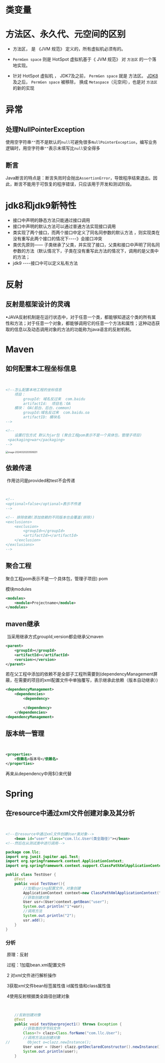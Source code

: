 #  类变量

# 方法区、永久代、元空间的区别

- 方法区， 是 《JVM 规范》 定义的，所有虚拟机必须有的。

- `PermGen space` 则是 HotSpot 虚拟机基于《 JVM 规范》 对 `方法区` 的一个落地实现。

- 针对 HotSpot 虚拟机 ，
  JDK7及之前， `PermGen space` 就是 方法区。
  [JDK8](https://so.csdn.net/so/search?q=JDK8&spm=1001.2101.3001.7020)及之后， `PermGen space` 被移除， 换成 `Metaspace`（元空间），也是对 `方法区` 的新的实现

  

# 异常

## 	处理NullPointerException

​			使用空字符串`""`而不是默认的`null`可避免很多`NullPointerException`，编写业务逻辑时，用空字符串`""`表示未填写比`null`安全得多

## 	断言

​			Java断言的特点是：断言失败时会抛出`AssertionError`，导致程序结束退出。因此，断言不能用于可恢复的程序错误，只应该用于开发和测试阶段。

# jdk8和jdk9新特性

- 接口中声明的静态方法只能通过接口调用
- 接口中声明的默认方法可以通过普通方法实现接口调用
- 类实现了两个接口，而两个接口中定义了同名同参数的默认方法 ，则实现类在没有重写此两个接口的情况下----》会接口冲突
- 类优先原则—— 子类继承了父类，并实现了接口，父类和接口中声明了同名同参数的方法（默认情况下，子类在没有重写此方法的情况下，调用的是父类中的方法；
- jdk9 ----接口中可以定义私有方法

# 反射

## 	**反射是框架设计的灵魂**

​	•JAVA反射机制是在运行状态中，对于任意一个类，都能够知道这个类的所有属性和方法；对于任意一个对象，都能够调用它的任意一个方法和属性；这种动态获取的信息以及动态调用对象的方法的功能称为java语言的反射机制。

# Maven

## 	如何配置本工程坐标信息

​		

```xml
<!--怎么配置本地工程的坐标信息
	项目：
		groupId: 域名反过来  com.baidu
		artifactId:  项目名：OA
	模块： OA(前台、后台、common)
		groupId:域名反过来  com.baidu.oa
   		artifactID: 模块名
-->
```

```xml
<!--
	设置打包方式 默认为jar包 (聚合工程pom表示不是一个具体包，管理子项目)
 <packaging>war</packaging>
-->
```

<img src="C:\Users\20916\AppData\Roaming\Typora\typora-user-images\image-20240320203509201.png" alt="image-20240320203509201" style="zoom:50%;" />

## 依赖传递

​	作用访问是provided和test不会传递

​	

```xml
<!--
<optional>false</optional>表示不传递
-->
```

```xml
<!-- 排除依赖(添加依赖的不同版本也会覆盖(排除))
<exclusions>
	<exclusion>
  		<groupId></groupId>
  		<artifactId></artifactId>
	</exclusion>
</exclusions>
-->  

```

## 聚合工程

聚合工程pom表示不是一个具体包，管理子项目)
 <packaging>pom</packaging>

模块modules

```xml
<modules>
	<module>Projectname</module>
</modules>
```

## maven继承

​	当采用继承方式groupId,version都会继承父maven

```xml
<parent>
	<groupId></groupId>
  	<artifactId></artifactId>
    <version></version>
</parent>
```

​	若在父工程中添加的依赖不是全部子工程所需要到(dependencyManagement屏蔽，在需要的项目的xml配置文件中单独覆写，表示继承此依赖（版本自动继承）)

```xml
<dependencyManagement>
	<dependencies>
    	<dependency>
            
        </dependency>
    </dependencies>
<dependencyManagement>

```

## 版本统一管理

​	

```xml
<properties>
	<依赖名>版本号</依赖名>
</properties>
```

再来从dependency中用${}来代替

# Spring

## 	在resource中通过xml文件创建对象及其分析

​		

```xml
<!--在resource中通过xml文件创建User类对象-->
	<bean id="user" class="com.llc.User(类全路径)"></bean>
<!--然后在从测试类中进行调用-->

```

```java
package com.llc;
import org.junit.jupiter.api.Test;
import org.springframework.context.ApplicationContext;
import org.springframework.context.support.ClassPathXmlApplicationContext;

public class TestUser {
    @Test
    public void TestUser(){
        //加载spring配置文件，对象创建
        ApplicationContext context=new ClassPathXmlApplicationContext("bean.xml");
        //获取创建对象
        User usr=(User)context.getBean("user");
        System.out.println("1"+usr);
        //调用方法
        System.out.println("2");
        usr.add();
    }
}

```

### 分析

​	原理：反射

​	过程：1加载bean.xml配置文件

​				2  对xml文件进行解析操作 

​				3获取xml文件bean标签属性值 id属性值和class属性值

​				4使用反射根据类全路径创建对象

​				

```java
    //反射创建对像
    @Test
    public void testUserproject1() throws Exception {
        //获取类的字节码文件
        Class<?> clazz=Class.forName("com.llc.User");
        //调用方法出创建对象
//        Object o=clazz.newInstance();
        User user = (User) clazz.getDeclaredConstructor().newInstance();
        System.out.println(user);
    }
```

​			
